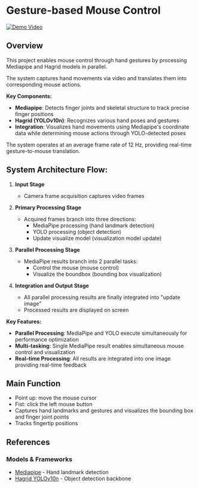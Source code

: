 # Gesture-based Mouse Control

[![Demo Video](https://img.youtube.com/vi/1VTc5y_urDM/maxresdefault.jpg)](https://www.youtube.com/watch?v=1VTc5y_urDM)


## Overview
This project enables mouse control through hand gestures by processing Mediapipe and Hagrid models in parallel.

The system captures hand movements via video and translates them into corresponding mouse actions.

**Key Components:**
- **Mediapipe**: Detects finger joints and skeletal structure to track precise finger positions
- **Hagrid (YOLOv10n)**: Recognizes various hand poses and gestures
- **Integration**: Visualizes hand movements using Mediapipe's coordinate data while determining mouse actions through YOLO-detected poses

The system operates at an average frame rate of 12 Hz, providing real-time gesture-to-mouse translation.

## System Architecture Flow:

1. **Input Stage**
   - Camera frame acquisition captures video frames

2. **Primary Processing Stage** 
   - Acquired frames branch into three directions:
     - MediaPipe processing (hand landmark detection)
     - YOLO processing (object detection)
     - Update visualize model (visualization model update)

3. **Parallel Processing Stage**
   - MediaPipe results branch into 2 parallel tasks:
     - Control the mouse (mouse control)
     - Visualize the boundbox (bounding box visualization)

4. **Integration and Output Stage**
   - All parallel processing results are finally integrated into "update image"
   - Processed results are displayed on screen

**Key Features:**
- **Parallel Processing**: MediaPipe and YOLO execute simultaneously for performance optimization
- **Multi-tasking**: Single MediaPipe result enables simultaneous mouse control and visualization
- **Real-time Processing**: All results are integrated into one image providing real-time feedback


## Main Function
- Point up: move the mouse cursor
- Fist: click the left mouse button
- Captures hand landmarks and gestures and visualizes the bounding box and finger joint points
- Tracks fingertip positions

## References


### Models & Frameworks
- [Mediapipe](https://huggingface.co/STMicroelectronics/hand_landmarks) - Hand landmark detection
- [Hagrid YOLOv10n](https://github.com/hukenovs/hagrid) - Object detection backbone
